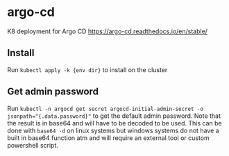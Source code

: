 # argo-cd

K8 deployment for Argo CD
https://argo-cd.readthedocs.io/en/stable/


## Install
Run `kubectl apply -k {env dir}` to install on the cluster

## Get admin password
Run `kubectl -n argocd get secret argocd-initial-admin-secret -o jsonpath="{.data.password}"` to get the default admin password. Note that the result is in base64 and will have to be decoded to be used. This can be done with `base64 -d` on linux systems but windows systems do not have a built in base64 function atm and will require an external tool or custom powershell script.